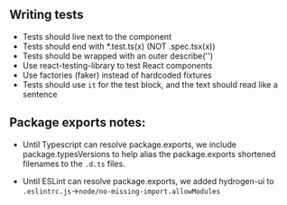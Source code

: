 ## Writing tests

- Tests should live next to the component
- Tests should end with \*.test.ts(x) (NOT .spec.tsx(x))
- Tests should be wrapped with an outer describe('<ComponentName />')
- Use react-testing-library to test React components
- Use factories (faker) instead of hardcoded fixtures
- Tests should use `it` for the test block, and the text should read like a sentence

## Package exports notes:

- Until Typescript can resolve package.exports, we include package.typesVersions to help alias the package.exports shortened filenames to the `.d.ts` files.

- Until ESLint can resolve package.exports, we added hydrogen-ui to `.eslintrc.js`->`node/no-missing-import.allowModules`
